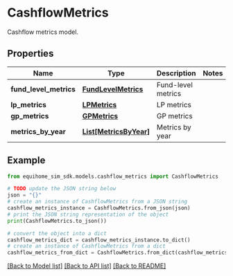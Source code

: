 # CashflowMetrics

Cashflow metrics model.

## Properties

Name | Type | Description | Notes
------------ | ------------- | ------------- | -------------
**fund_level_metrics** | [**FundLevelMetrics**](FundLevelMetrics.md) | Fund-level metrics | 
**lp_metrics** | [**LPMetrics**](LPMetrics.md) | LP metrics | 
**gp_metrics** | [**GPMetrics**](GPMetrics.md) | GP metrics | 
**metrics_by_year** | [**List[MetricsByYear]**](MetricsByYear.md) | Metrics by year | 

## Example

```python
from equihome_sim_sdk.models.cashflow_metrics import CashflowMetrics

# TODO update the JSON string below
json = "{}"
# create an instance of CashflowMetrics from a JSON string
cashflow_metrics_instance = CashflowMetrics.from_json(json)
# print the JSON string representation of the object
print(CashflowMetrics.to_json())

# convert the object into a dict
cashflow_metrics_dict = cashflow_metrics_instance.to_dict()
# create an instance of CashflowMetrics from a dict
cashflow_metrics_from_dict = CashflowMetrics.from_dict(cashflow_metrics_dict)
```
[[Back to Model list]](../README.md#documentation-for-models) [[Back to API list]](../README.md#documentation-for-api-endpoints) [[Back to README]](../README.md)


